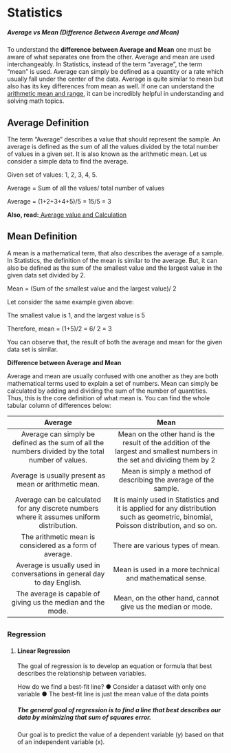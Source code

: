 # 											Statistics

##### Average vs Mean (Difference Between Average and Mean)

To understand the **difference between Average and Mean** one must be aware of what separates one from the other. Average and mean are used interchangeably. In Statistics, instead of the term “average”, the term “mean” is used. Average can simply be defined as a quantity or a rate which usually fall under the center of the data. Average is quite similar to mean but also has its key differences from mean as well. If one can understand the [arithmetic mean and range](https://byjus.com/maths/arithmetic-mean-and-range/), it can be incredibly helpful in understanding and solving math topics.

## Average Definition

The term “Average” describes a value that should represent the sample. An average is defined as the sum of all the values divided by the total number of values in a given set. It is also known as the arithmetic mean. Let us consider a simple data to find the average.

Given set of values: 1, 2, 3, 4, 5.

Average = Sum of all the values/ total number of values

Average = (1+2+3+4+5)/5 = 15/5 = 3

**Also, read:**[ Average value and Calculation](https://byjus.com/maths/average-value-and-calculation/)

## Mean Definition

A mean is a mathematical term, that also describes the average of a sample. In Statistics, the definition of the mean is similar to the average. But, it can also be defined as the sum of the smallest value and the largest value in the given data set divided by 2.

Mean = (Sum of the smallest value and the largest value)/ 2

Let consider the same example given above:

The smallest value is 1, and the largest value is 5

Therefore, mean = (1+5)/2 = 6/ 2 = 3

You can observe that, the result of both the average and mean for the given data set is similar.



**Difference between Average and Mean**

Average and mean are usually confused with one another as they are both mathematical terms used to explain a set of numbers. Mean can simply be calculated by adding and dividing the sum of the number of quantities. Thus, this is the core definition of what mean is. You can find the whole tabular column of differences below:

|                         **Average**                          |                           **Mean**                           |
| :----------------------------------------------------------: | :----------------------------------------------------------: |
| Average can simply be defined as the sum of all the numbers divided by the total number of values. | Mean on the other hand is the result of the addition of the largest and smallest numbers in the set and dividing them by 2 |
|    Average is usually present as mean or arithmetic mean.    | Mean is simply a method of describing the average of the sample. |
| Average can be calculated for any discrete numbers where it assumes uniform distribution. | It is mainly used in Statistics and it is applied for any distribution such as geometric, binomial, Poisson distribution, and so on. |
|   The arithmetic mean is considered as a form of average.    |               There are various types of mean.               |
| Average is usually used in conversations in general day to day English. |   Mean is used in a more technical and mathematical sense.   |
| The average is capable of giving us the median and the mode. | Mean, on the other hand, cannot give us the median or mode.  |

## 

### **Regression**

1. #### **Linear Regression**

   The goal of regression is to develop an equation or formula that best describes the relationship between variables.

   How do we find a best-fit line?
   ● Consider a dataset with only one variable
   ● The best-fit line is just the mean value of the data points

   ##### **The general goal of  regression is to find a line that best describes our data by minimizing that sum of squares error.**

   Our goal is to predict the value of a dependent variable (y) based on that of an independent variable (x).


